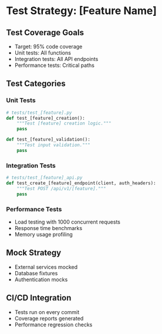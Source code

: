 # Test Strategy: [Feature Name]

## Test Coverage Goals
- Target: 95% code coverage
- Unit tests: All functions
- Integration tests: All API endpoints
- Performance tests: Critical paths

## Test Categories

### Unit Tests
```python
# tests/test_[feature].py
def test_[feature]_creation():
    """Test [feature] creation logic."""
    pass

def test_[feature]_validation():
    """Test input validation."""
    pass
```

### Integration Tests
```python
# tests/test_[feature]_api.py
def test_create_[feature]_endpoint(client, auth_headers):
    """Test POST /api/v1/[feature]."""
    pass
```

### Performance Tests
- Load testing with 1000 concurrent requests
- Response time benchmarks
- Memory usage profiling

## Mock Strategy
- External services mocked
- Database fixtures
- Authentication mocks

## CI/CD Integration
- Tests run on every commit
- Coverage reports generated
- Performance regression checks
